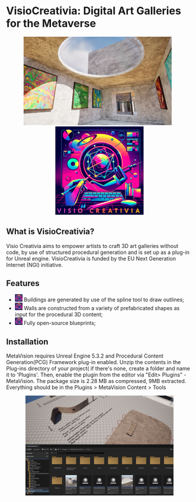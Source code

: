 # VisioCreativia: Digital Art Galleries for the Metaverse
<p align="center">
  <img src="https://github.com/SCT-lab/VisioCreativia/blob/main/Images/Picture7.png" alt="VisioCreativia Visual Example" width="400" style="display: inline-block; margin-right: 10px;">
  <img src="https://github.com/SCT-lab/VisioCreativia/blob/main/Images/logo4.PNG" alt="VisioCreativia Logo" width="240" style="display: inline-block;">
</p>

## What is VisioCreativia?
Visio Creativia aims to empower artists to craft 3D art galleries without code, by use of structured procedural generation and is set up as a plug-in for Unreal engine. VisioCreativia is funded by the EU Next Generation Internet (NGI) initiative.

## Features
* <img src="https://github.com/SCT-lab/VisioCreativia/blob/main/Images/logo4.PNG" width="20"> Buildings are generated by use of the spline tool to draw outlines;
* <img src="https://github.com/SCT-lab/VisioCreativia/blob/main/Images/logo4.PNG" width="20"> Walls are constructed from a variety of prefabricated shapes as input for the procedural 3D content;
* <img src="https://github.com/SCT-lab/VisioCreativia/blob/main/Images/logo4.PNG" width="20"> Fully open-source blueprints;

## Installation
MetaVision requires Unreal Engine 5.3.2 and Procedural Content Generation(PCG) Framework plug-in enabled. Unzip the contents in the Plug-ins directory of your project( if there's none, create a folder and name it to 'Plugins'. Then, enable the plugin from the editor via "Edit> Plugins" -MetaVision. The package size is 2.28 MB as compressed, 9MB extracted.
Everything should be in the Plugins > MetaVision Content > Tools

<p align="center">
  <img src="https://github.com/SCT-lab/VisioCreativia/blob/main/Images/Screenshot%202024-07-25%20125035.png" alt="DigiFungi Visual Example4" width="400">
</p>


